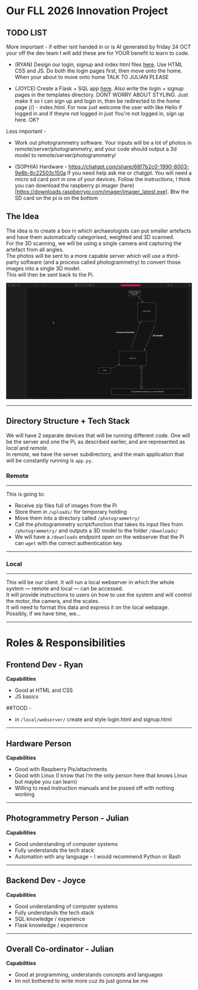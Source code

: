 # Our FLL 2026 Innovation Project
## TODO LIST 

More important - if either isnt handed in or is AI generated by friday 24 OCT your off the dev team
I will add these are for YOUR benefit to learn to code.

- (RYAN) Design our login, signup and index html files [here](local/localsite/templates/). Use HTML CSS and JS. Do both the login pages first, then move onto the home. When your about to move onto home TALK TO JULIAN PLEASE
  
- (JOYCE) Create a Flask + SQL app [here](local/localsite/). Also write the login + signup pages in the templates directory. DONT WORRY ABOUT STYLING. Just make it so I can sign up and login in, then be redirected to the home page (/) - index.html. For now just welcome the user with like Hello <username> if logged in and if theyre not logged in just You're not logged in, sign up here. OK? 




Less important - 
- Work out photogrammetry software. Your inputs will be a lot of photos in remote/server/photogrammetry, and your code should output a 3d model to remote/server/photogrammetry/

- (SOPHIA) Hardware - https://chatgpt.com/share/68f7b2c0-1990-8003-9e8b-6c22503c150a 
If you need help ask me or chatgpt. You will need a micro sd card port in one of your devices. Follow the instructions, I think you can download the raspberry pi imager (here)[https://downloads.raspberrypi.com/imager/imager_latest.exe]. Btw the SD card on the pi is on the bottom

  

## The Idea

The idea is to create a box in which archaeologists can put smaller artefacts and have them automatically categorised, weighted and 3D scanned.  
For the 3D scanning, we will be using a single camera and capturing the artefact from all angles.  
The photos will be sent to a more capable server which will use a third-party software (and a process called photogrammetry) to convert those images into a single 3D model.  
This will then be sent back to the Pi.

![diagram](diagram.png)

---

## Directory Structure + Tech Stack

We will have 2 separate devices that will be running different code. One will be the server and one the Pi, as described earlier, and are represented as *local* and *remote*.  
In remote, we have the server subdirectory, and the main application that will be constantly running is `app.py`.

### Remote

---

This is going to:
- Receive zip files full of images from the Pi  
- Store them in `/uploads/` for temporary holding  
- Move them into a directory called `/photogrammetry/`  
- Call the photogrammetry script/function that takes its input files from `/photogrammetry/` and outputs a 3D model to the folder `/downloads/`  
- We will have a `/downloads` endpoint open on the webserver that the Pi can `wget` with the correct authentication key.

---

### Local

---

This will be our client. It will run a local webserver in which the whole system — remote and local — can be accessed.  
It will provide instructions to users on how to use the system and will control the motor, the camera, and the scales.  
It will need to format this data and express it on the local webpage.  
Possibly, if we have time, we...

---

# Roles & Responsibilities

## Frontend Dev - Ryan

**Capabilities**
- Good at HTML and CSS  
- JS basics

##TOOD - 
- in `/local/webserver/` create and style login.html and signup.html
---

## Hardware Person

**Capabilities**
- Good with Raspberry Pis/attachments  
- Good with Linux (I know that I’m the only person here that knows Linux but maybe you can learn)  
- Willing to read instruction manuals and be pissed off with nothing working

---

## Photogrammetry Person - Julian

**Capabilities**
- Good understanding of computer systems  
- Fully understands the tech stack  
- Automation with any language – I would recommend Python or Bash

---

## Backend Dev - Joyce

**Capabilities**
- Good understanding of computer systems  
- Fully understands the tech stack  
- SQL knowledge / experience  
- Flask knowledge / experience

---

## Overall Co-ordinator - Julian

**Capabilities**
- Good at programming, understands concepts and languages  
- Im not bothered to write more cuz its just gonna be me
